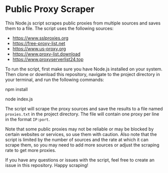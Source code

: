 # Public Proxy Scraper

This Node.js script scrapes public proxies from multiple sources and saves them to a file. The script uses the following sources:

- https://www.sslproxies.org
- https://free-proxy-list.net
- https://www.us-proxy.org
- https://www.proxy-list.download
- https://www.proxyserverlist24.top

To run the script, first make sure you have Node.js installed on your system. Then clone or download this repository, navigate to the project directory in your terminal, and run the following commands:

npm install

node index.js


The script will scrape the proxy sources and save the results to a file named `proxies.txt` in the project directory. The file will contain one proxy per line in the format `IP:port`.

Note that some public proxies may not be reliable or may be blocked by certain websites or services, so use them with caution. Also note that the script is limited by the number of sources and the rate at which it can scrape them, so you may need to add more sources or adjust the scraping rate to get more proxies.

If you have any questions or issues with the script, feel free to create an issue in this repository. Happy scraping!
